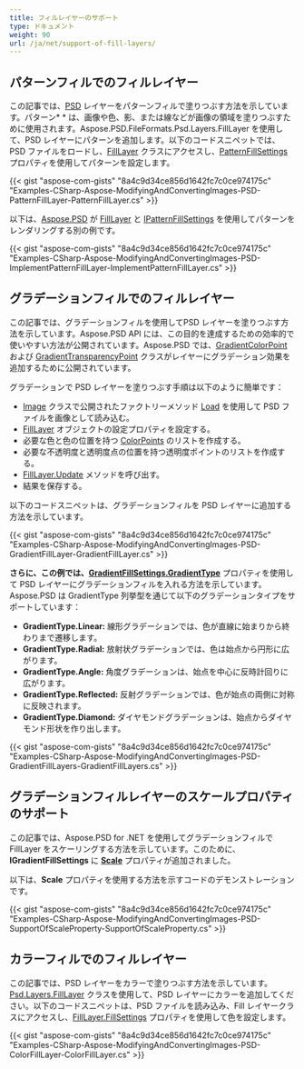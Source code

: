 ```yaml
---
title: フィルレイヤーのサポート
type: ドキュメント
weight: 90
url: /ja/net/support-of-fill-layers/
---
```


## **パターンフィルでのフィルレイヤー**
この記事では、[PSD](https://wiki.fileformat.com/image/psd/) レイヤーをパターンフィルで塗りつぶす方法を示しています。パターン* * は、画像や色、影、または線などが画像の領域を塗りつぶすために使用されます。Aspose.PSD.FileFormats.Psd.Layers.FillLayer を使用して、PSD レイヤーにパターンを追加します。以下のコードスニペットでは、PSD ファイルをロードし、[FillLayer](https://reference.aspose.com/net/psd/aspose.psd.fileformats.psd.layers.filllayers/filllayer) クラスにアクセスし、[PatternFillSettings](https://reference.aspose.com/net/psd/aspose.psd.fileformats.psd.layers.fillsettings/patternfillsettings) プロパティを使用してパターンを設定します。

{{< gist "aspose-com-gists" "8a4c9d34ce856d1642fc7c0ce974175c" "Examples-CSharp-Aspose-ModifyingAndConvertingImages-PSD-PatternFillLayer-PatternFillLayer.cs" >}}

以下は、[Aspose.PSD](https://products.aspose.com/psd/net) が [FillLayer](https://reference.aspose.com/net/psd/aspose.psd.fileformats.psd.layers.filllayers/filllayer) と [IPatternFillSettings](https://reference.aspose.com/net/psd/aspose.psd.fileformats.psd.layers.fillsettings/ipatternfillsettings) を使用してパターンをレンダリングする別の例です。

{{< gist "aspose-com-gists" "8a4c9d34ce856d1642fc7c0ce974175c" "Examples-CSharp-Aspose-ModifyingAndConvertingImages-PSD-ImplementPatternFillLayer-ImplementPatternFillLayer.cs" >}}

## **グラデーションフィルでのフィルレイヤー**
この記事では、グラデーションフィルを使用してPSD レイヤーを塗りつぶす方法を示しています。Aspose.PSD API には、この目的を達成するための効率的で使いやすい方法が公開されています。Aspose.PSD では、[GradientColorPoint](https://reference.aspose.com/net/psd/aspose.psd.fileformats.psd.layers.fillsettings/gradientcolorpoint) および [GradientTransparencyPoint](https://reference.aspose.com/net/psd/aspose.psd.fileformats.psd.layers.fillsettings/gradienttransparencypoint) クラスがレイヤーにグラデーション効果を追加するために公開されています。

グラデーションで PSD レイヤーを塗りつぶす手順は以下のように簡単です：

- [Image](https://reference.aspose.com/net/psd/aspose.psd/image) クラスで公開されたファクトリーメソッド [Load](https://reference.aspose.com/net/psd/aspose.psd/image/methods/load/index) を使用して PSD ファイルを画像として読み込む。
- [FillLayer](https://reference.aspose.com/net/psd/aspose.psd.fileformats.psd.layers.filllayers/filllayer) オブジェクトの設定プロパティを設定する。
- 必要な色と色の位置を持つ [ColorPoints](https://reference.aspose.com/net/psd/aspose.psd.fileformats.psd.layers.fillsettings/gradientfillsettings/properties/colorpoints) のリストを作成する。
- 必要な不透明度と透明度点の位置を持つ透明度ポイントのリストを作成する。
- [FillLayer.Update](https://reference.aspose.com/net/psd/aspose.psd.fileformats.psd.layers.filllayers/filllayer/methods/update) メソッドを呼び出す。
- 結果を保存する。

以下のコードスニペットは、グラデーションフィルを PSD レイヤーに追加する方法を示しています。

{{< gist "aspose-com-gists" "8a4c9d34ce856d1642fc7c0ce974175c" "Examples-CSharp-Aspose-ModifyingAndConvertingImages-PSD-GradientFillLayer-GradientFillLayer.cs" >}}

**さらに、この例では、[GradientFillSettings.GradientType](https://reference.aspose.com/net/psd/aspose.psd.fileformats.psd.layers.fillsettings/gradientfillsettings/properties/gradienttype)** プロパティを使用して PSD レイヤーにグラデーションフィルを入れる方法を示しています。Aspose.PSD は GradientType 列挙型を通じて以下のグラデーションタイプをサポートしています：

- **GradientType.Linear:** 線形グラデーションでは、色が直線に始まりから終わりまで遷移します。
- **GradientType.Radial:** 放射状グラデーションでは、色は始点から円形に広がります。
- **GradientType.Angle:** 角度グラデーションは、始点を中心に反時計回りに広がります。
- **GradientType.Reflected:** 反射グラデーションでは、色が始点の両側に対称に反映されます。
- **GradientType.Diamond:** ダイヤモンドグラデーションは、始点からダイヤモンド形状を作り出します。

{{< gist "aspose-com-gists" "8a4c9d34ce856d1642fc7c0ce974175c" "Examples-CSharp-Aspose-ModifyingAndConvertingImages-PSD-GradientFillLayers-GradientFillLayers.cs" >}}

## **グラデーションフィルレイヤーのスケールプロパティのサポート**
この記事では、Aspose.PSD for .NET を使用してグラデーションフィルで FillLayer をスケーリングする方法を示しています。このために、**IGradientFillSettings** に [**Scale**](https://reference.aspose.com/net/psd/aspose.psd.fileformats.psd.layers.fillsettings/igradientfillsettings/properties/scale) プロパティが追加されました。

以下は、**Scale** プロパティを使用する方法を示すコードのデモンストレーションです。

{{< gist "aspose-com-gists" "8a4c9d34ce856d1642fc7c0ce974175c" "Examples-CSharp-Aspose-ModifyingAndConvertingImages-PSD-SupportOfScaleProperty-SupportOfScaleProperty.cs" >}}

## **カラーフィルでのフィルレイヤー**
この記事では、PSD レイヤーをカラーで塗りつぶす方法を示しています。[Psd.Layers.FillLayer](https://reference.aspose.com/net/psd/aspose.psd.fileformats.psd.layers.filllayers/filllayer) クラスを使用して、PSD レイヤーにカラーを追加してください。以下のコードスニペットは、PSD ファイルを読み込み、Fill レイヤークラスにアクセスし、[FillLayer.FillSettings](https://reference.aspose.com/net/psd/aspose.psd.fileformats.psd.layers.filllayers/filllayer/properties/fillsettings) プロパティを使用して色を設定します。

{{< gist "aspose-com-gists" "8a4c9d34ce856d1642fc7c0ce974175c" "Examples-CSharp-Aspose-ModifyingAndConvertingImages-PSD-ColorFillLayer-ColorFillLayer.cs" >}}

